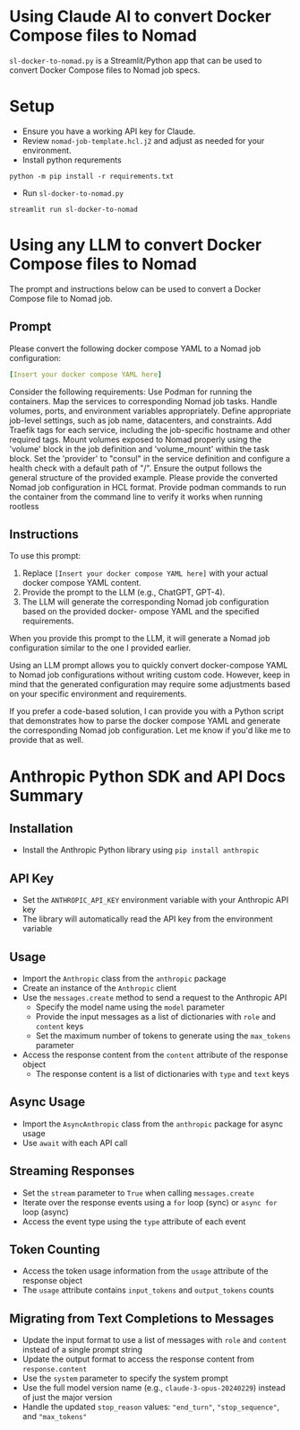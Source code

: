 # Using Claude AI to convert Docker Compose files to Nomad

`sl-docker-to-nomad.py` is a Streamlit/Python app that can be used to convert Docker Compose files to Nomad job specs.

# Setup

- Ensure you have a working API key for Claude.
- Review `nomad-job-template.hcl.j2` and adjust as needed for your environment.
- Install python requrements

`python -m pip install -r requirements.txt`

- Run `sl-docker-to-nomad.py`

`streamlit run sl-docker-to-nomad`

# Using any LLM to convert Docker Compose files to Nomad

The prompt and instructions below can be used to convert a Docker Compose file to Nomad job.

## Prompt

Please convert the following docker compose YAML to a Nomad job configuration:

```yaml
[Insert your docker compose YAML here]
```

Consider the following requirements:
Use Podman for running the containers.
Map the services to corresponding Nomad job tasks.
Handle volumes, ports, and environment variables appropriately.
Define appropriate job-level settings, such as job name, datacenters, and constraints.
Add Traefik tags for each service, including the job-specific hostname and other required tags.
Mount volumes exposed to Nomad properly using the 'volume' block in the job definition and 'volume_mount' within the task block.
Set the 'provider' to "consul" in the service definition and configure a health check with a default path of "/".
Ensure the output follows the general structure of the provided example.
Please provide the converted Nomad job configuration in HCL format.
Provide podman commands to run the container from the command line to verify it works when running rootless

## Instructions

To use this prompt:
1. Replace `[Insert your docker compose YAML here]` with your actual docker compose YAML content.
2. Provide the prompt to the LLM (e.g., ChatGPT, GPT-4).
3. The LLM will generate the corresponding Nomad job configuration based on the provided docker- ompose YAML and the specified requirements.

When you provide this prompt to the LLM, it will generate a Nomad job configuration similar to the one I provided earlier.

Using an LLM prompt allows you to quickly convert docker-compose YAML to Nomad job configurations without writing custom code. However, keep in mind that the generated configuration may require some adjustments based on your specific environment and requirements.

If you prefer a code-based solution, I can provide you with a Python script that demonstrates how to parse the docker compose YAML and generate the corresponding Nomad job configuration. Let me know if you'd like me to provide that as well.

# Anthropic Python SDK and API Docs Summary

## Installation
- Install the Anthropic Python library using `pip install anthropic`

## API Key
- Set the `ANTHROPIC_API_KEY` environment variable with your Anthropic API key
- The library will automatically read the API key from the environment variable

## Usage
- Import the `Anthropic` class from the `anthropic` package
- Create an instance of the `Anthropic` client
- Use the `messages.create` method to send a request to the Anthropic API
  - Specify the model name using the `model` parameter
  - Provide the input messages as a list of dictionaries with `role` and `content` keys
  - Set the maximum number of tokens to generate using the `max_tokens` parameter
- Access the response content from the `content` attribute of the response object
  - The response content is a list of dictionaries with `type` and `text` keys

## Async Usage
- Import the `AsyncAnthropic` class from the `anthropic` package for async usage
- Use `await` with each API call

## Streaming Responses
- Set the `stream` parameter to `True` when calling `messages.create`
- Iterate over the response events using a `for` loop (sync) or `async for` loop (async)
- Access the event type using the `type` attribute of each event

## Token Counting
- Access the token usage information from the `usage` attribute of the response object
- The `usage` attribute contains `input_tokens` and `output_tokens` counts

## Migrating from Text Completions to Messages
- Update the input format to use a list of messages with `role` and `content` instead of a single prompt string
- Update the output format to access the response content from `response.content`
- Use the `system` parameter to specify the system prompt
- Use the full model version name (e.g., `claude-3-opus-20240229`) instead of just the major version
- Handle the updated `stop_reason` values: `"end_turn"`, `"stop_sequence"`, and `"max_tokens"`